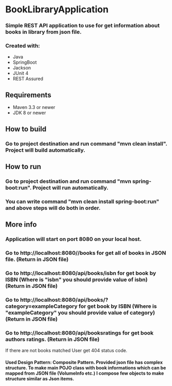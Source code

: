 # BookLibraryApplication

### Simple REST API application to use for get information about books in library from json file.
### Created with:
* Java
* SpringBoot
* Jackson
* JUnit 4
* REST Assured 

## Requirements

* Maven 3.3 or newer
* JDK 8 or newer

## How to build

### Go to project destination and run command "mvn clean install". Project will build automatically.

## How to run

### Go to project destination and run command "mvn spring-boot:run". Project will run automatically.

### You can write command "mvn clean install spring-boot:run" and above steps will do both in order.

## More info

### Application will start on port 8080 on your local host. 

### Go to  http://localhost:8080//books for get all of books in JSON file.  (Return in JSON file)

### Go to http://localhost:8080/api/books/isbn for get book by ISBN (Where is "isbn" you should provide value of isbn) (Return in JSON file)

### Go to http://localhost:8080/api/books/?category=exampleCategory  for get book by ISBN (Where is "exampleCategory" you should provide value of category) (Return in JSON file)

### Go to http://localhost:8080/api/booksratings for get book authors ratings. (Return in JSON file)

If there are not books matched User get 404 status code.

#### Used Design Pattern: Composite Pattern. Provided json file has complex structure. To make main POJO class with book informations which can be mapped from JSON file (VolumeInfo etc.) I compose few objects to make structure similar as Json items.
